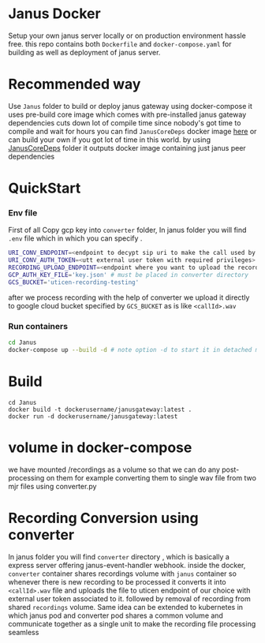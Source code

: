 # Janus Docker

Setup your own janus server locally or on production environment hassle free. this repo contains both `Dockerfile` and `docker-compose.yaml` for building as well as deployment of janus server.

# Recommended way

Use `Janus` folder to build or deploy janus gateway using docker-compose
it uses pre-build core image which comes with pre-installed janus gateway dependencies cuts down lot of compile time since nobody's got time to compile and wait for hours
you can find `JanusCoreDeps` docker image [here](https://hub.docker.com/repository/docker/shivanshtalwar0/januscoredeps/tags)
or can build your own if you got lot of time in this world. by using [JanusCoreDeps](./JanusCoreDeps/) folder it outputs docker image containing just janus peer dependencies

# QuickStart

### Env file

First of all Copy gcp key into `converter` folder,
In janus folder you will find `.env` file which in which you can specify .

```bash
URI_CONV_ENDPOINT=<endpoint to decypt sip uri to make the call used by janus>
URI_CONV_AUTH_TOKEN=<utt external user token with required privileges>
RECORDING_UPLOAD_ENDPOINT=<endpoint where you want to upload the recording once ready>
GCP_AUTH_KEY_FILE='key.json' # must be placed in converter directory
GCS_BUCKET='uticen-recording-testing'
```

after we process recording with the help of converter we upload it directly to google cloud bucket specified by `GCS_BUCKET`
as is like `<callId>.wav`

### Run containers

```bash
cd Janus
docker-compose up --build -d # note option -d to start it in detached mode
```

# Build

    cd Janus
    docker build -t dockerusername/janusgateway:latest .
    docker run -d dockerusername/janusgateway:latest

# volume in docker-compose

we have mounted /recordings as a volume so that we can do any post-processing on them for example converting them to single wav file from two mjr files using converter.py

# Recording Conversion using converter

In janus folder you will find `converter` directory , which is basically a express server offering janus-event-handler webhook.
inside the docker, `converter` container shares recordings volume with `janus` container so whenever there is new recording to be processed it converts it into `<callId>.wav` file and uploads the file to uticen endpoint of our choice with external user token associated to it. followed by removal of recording from shared `recordings` volume.
Same idea can be extended to kubernetes in which janus pod and converter pod shares a common volume and communicate together as a single unit to make the recording file processing seamless
